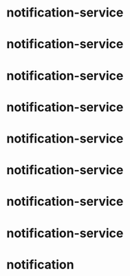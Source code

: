 # notification-service
# notification-service
# notification-service
# notification-service
# notification-service
# notification-service
# notification-service
# notification-service
# notification
